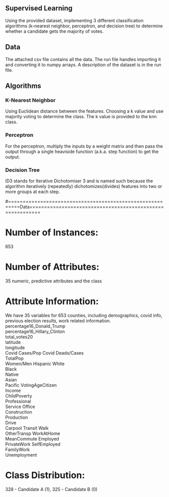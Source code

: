 ## Supervised Learning

Using the provided dataset, implementing 3 different classification algorithms (k-nearest neighbor, perceptron, and decision tree) to determine whether a candidate gets the majority of votes. 

## Data

The attached csv file contains all the data. The run file handles importing it and converting it to numpy arrays. A description of the dataset is in the run file.

## Algorithms

### K-Nearest Neighbor

Using Euclidean distance between the features. Choosing a k value and use majority voting to determine the class. The k value is provided to the knn class. 

### Perceptron

For the perceptron, multiply the inputs by a weight matrix and then pass the output through a single heaviside function (a.k.a. step function) to get the output.

### Decision Tree

ID3 stands for Iterative Dichotomiser 3 and is named such because the algorithm iteratively (repeatedly) dichotomizes(divides) features into two or more groups at each step.

#==========================================================Data==========================================================
# Number of Instances:	
653
# Number of Attributes:
35 numeric, predictive attributes and the class

# Attribute Information:

We have 35 variables for 653 counties, including demographics, covid info, previous election 
results, work related information.
percentage16_Donald_Trump	
percentage16_Hillary_Clinton	
total_votes20	
latitude	
longitude	
Covid Cases/Pop	
Covid Deads/Cases	
TotalPop	
Women/Men
Hispanic
White	
Black	
Native	
Asian	
Pacific	
VotingAgeCitizen	
Income	
ChildPoverty	
Professional	
Service	
Office	
Construction	
Production	
Drive	
Carpool	
Transit	
Walk	
OtherTransp	
WorkAtHome	
MeanCommute	
Employed	
PrivateWork	
SelfEmployed	
FamilyWork	
Unemployment


# Class Distribution:
328 - Candidate A (1), 325 - Candidate B (0)
